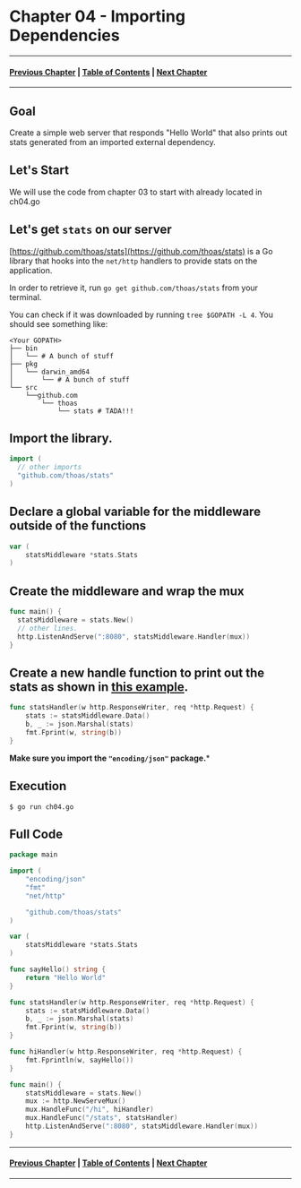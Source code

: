 # Chapter 04 - Importing Dependencies

---
#### [Previous Chapter](../ch03/README.md) | [Table of Contents](../README.md) | [Next Chapter](../ch05/README.md)
---

## Goal

Create a simple web server that responds "Hello World" that also prints out stats generated from an imported external dependency.


## Let's Start

We will use the code from chapter 03 to start with already located in ch04.go

## Let's get `stats` on our server

[https://github.com/thoas/stats](https://github.com/thoas/stats) is a Go library that hooks into the `net/http` handlers to provide stats on the application.

In order to retrieve it, run `go get github.com/thoas/stats` from your terminal.

You can check if it was downloaded by running `tree $GOPATH -L 4`. You should see something like:

```
<Your GOPATH>
├── bin
│   └── # A bunch of stuff
├── pkg
│   └── darwin_amd64
│       └── # A bunch of stuff
└── src
    └──github.com
        └── thoas
            └── stats # TADA!!!
```

## Import the library.

```go
import (
  // other imports
  "github.com/thoas/stats"
)
```

## Declare a global variable for the middleware outside of the functions

```go
var (
	statsMiddleware *stats.Stats
)
```

## Create the middleware and wrap the mux
```go
func main() {
  statsMiddleware = stats.New()
  // other lines.
  http.ListenAndServe(":8080", statsMiddleware.Handler(mux))
}
```

## Create a new handle function to print out the stats as shown in [this example](https://github.com/thoas/stats/blob/master/examples/negroni/server.go#L24).
```go
func statsHandler(w http.ResponseWriter, req *http.Request) {
	stats := statsMiddleware.Data()
	b, _ := json.Marshal(stats)
	fmt.Fprint(w, string(b))
}
```

**Make sure you import the `"encoding/json"` package.***

## Execution

`$ go run ch04.go`

## Full Code

```go
package main

import (
	"encoding/json"
	"fmt"
	"net/http"

	"github.com/thoas/stats"
)

var (
	statsMiddleware *stats.Stats
)

func sayHello() string {
	return "Hello World"
}

func statsHandler(w http.ResponseWriter, req *http.Request) {
	stats := statsMiddleware.Data()
	b, _ := json.Marshal(stats)
	fmt.Fprint(w, string(b))
}

func hiHandler(w http.ResponseWriter, req *http.Request) {
	fmt.Fprintln(w, sayHello())
}

func main() {
	statsMiddleware = stats.New()
	mux := http.NewServeMux()
	mux.HandleFunc("/hi", hiHandler)
	mux.HandleFunc("/stats", statsHandler)
	http.ListenAndServe(":8080", statsMiddleware.Handler(mux))
}
```

---
#### [Previous Chapter](../ch03/README.md) | [Table of Contents](../README.md) | [Next Chapter](../ch05/README.md)
---
